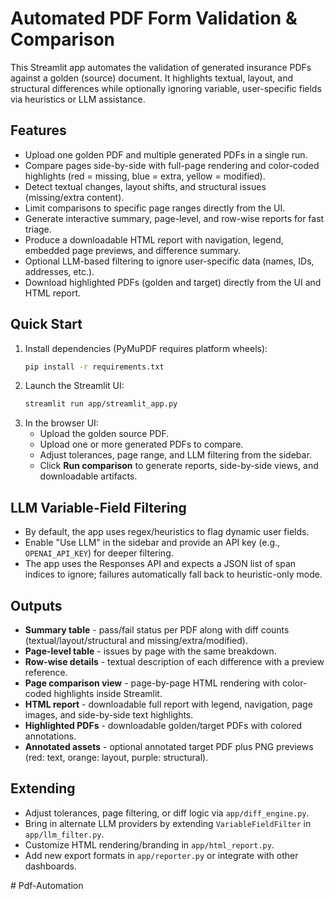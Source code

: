 ﻿# Automated PDF Form Validation & Comparison

This Streamlit app automates the validation of generated insurance PDFs against a golden (source) document. It highlights textual, layout, and structural differences while optionally ignoring variable, user-specific fields via heuristics or LLM assistance.

## Features
- Upload one golden PDF and multiple generated PDFs in a single run.
- Compare pages side-by-side with full-page rendering and color-coded highlights (red = missing, blue = extra, yellow = modified).
- Detect textual changes, layout shifts, and structural issues (missing/extra content).
- Limit comparisons to specific page ranges directly from the UI.
- Generate interactive summary, page-level, and row-wise reports for fast triage.
- Produce a downloadable HTML report with navigation, legend, embedded page previews, and difference summary.
- Optional LLM-based filtering to ignore user-specific data (names, IDs, addresses, etc.).
- Download highlighted PDFs (golden and target) directly from the UI and HTML report.

## Quick Start
1. Install dependencies (PyMuPDF requires platform wheels):
   ```bash
   pip install -r requirements.txt
   ```
2. Launch the Streamlit UI:
   ```bash
   streamlit run app/streamlit_app.py
   ```
3. In the browser UI:
   - Upload the golden source PDF.
   - Upload one or more generated PDFs to compare.
   - Adjust tolerances, page range, and LLM filtering from the sidebar.
   - Click **Run comparison** to generate reports, side-by-side views, and downloadable artifacts.

## LLM Variable-Field Filtering
- By default, the app uses regex/heuristics to flag dynamic user fields.
- Enable "Use LLM" in the sidebar and provide an API key (e.g., `OPENAI_API_KEY`) for deeper filtering.
- The app uses the Responses API and expects a JSON list of span indices to ignore; failures automatically fall back to heuristic-only mode.

## Outputs
- **Summary table** - pass/fail status per PDF along with diff counts (textual/layout/structural and missing/extra/modified).
- **Page-level table** - issues by page with the same breakdown.
- **Row-wise details** - textual description of each difference with a preview reference.
- **Page comparison view** - page-by-page HTML rendering with color-coded highlights inside Streamlit.
- **HTML report** - downloadable full report with legend, navigation, page images, and side-by-side text highlights.
- **Highlighted PDFs** - downloadable golden/target PDFs with colored annotations.
- **Annotated assets** - optional annotated target PDF plus PNG previews (red: text, orange: layout, purple: structural).

## Extending
- Adjust tolerances, page filtering, or diff logic via `app/diff_engine.py`.
- Bring in alternate LLM providers by extending `VariableFieldFilter` in `app/llm_filter.py`.
- Customize HTML rendering/branding in `app/html_report.py`.
- Add new export formats in `app/reporter.py` or integrate with other dashboards.

#   P d f - A u t o m a t i o n  
 